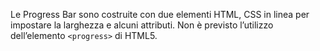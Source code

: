 Le Progress Bar sono costruite con due elementi HTML, CSS in linea per impostare la larghezza e alcuni attributi. Non è previsto l’utilizzo dell’elemento `<progress>` di HTML5.
